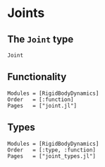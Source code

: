 # Joints

## The `Joint` type

```@docs
Joint
```

## Functionality

```@autodocs
Modules = [RigidBodyDynamics]
Order   = [:function]
Pages   = ["joint.jl"]
```

## Types

```@autodocs
Modules = [RigidBodyDynamics]
Order   = [:type, :function]
Pages   = ["joint_types.jl"]
```
